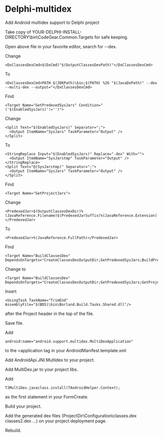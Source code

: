 # Delphi-multidex
Add Android multidex support to Delphi project

Take copy of YOUR-DELPHI-INSTALL-DIRECTORY\bin\CodeGear.Common.Targets for safe keeping.

Open above file in your favorite editor, search for --dex.

Change

    <DxClassesDexCmd>$(DxCmd)"$(OutputClassesDexPath)"</DxClassesDexCmd>

To

    <DxClassesDexCmd>PATH $(JDKPath)\bin;$(PATH) %26 "$(JavaDxPath)" --dex --multi-dex --output="</DxClassesDexCmd>

Find 

    <Target Name="GetPredexedSysJars" Condition="('$(EnabledSysJars)'!='')">

Change

    <Split Text="$(EnabledSysJars)" Separator=";">
      <Output ItemName="SysJars" TaskParameter="Output" />
    </Split>  

To

    <StringReplace Input="$(EnabledSysJars)" Replace=".dex" With="">
      <Output ItemName="SysJarstmp" TaskParameter="Output" />
    </StringReplace>
    <Split Text="@(SysJarstmp)" Separator=";">
      <Output ItemName="SysJars" TaskParameter="Output" />
    </Split>

Find 

    <Target Name="GetProjectJars">
  
Change

    <PredexedJar>$(OutputClassesDexDir)%(JavaReference.Filename)$(PredexedJarSuffix)%(JavaReference.Extension)</PredexedJar>

To

    <PredexedJar>%(JavaReference.FullPath)</PredexedJar>
  
Find 

    <Target Name="BuildClassesDex" DependsOnTargets="CreateClassesDexOutputDir;GetPredexedSysJars;BuildPredexedJar"

Change to

    <Target Name="BuildClassesDex" DependsOnTargets="CreateClassesDexOutputDir;GetPredexedSysJars;GetProjectJars"

Insert 

    <UsingTask TaskName="TrimEnd" AssemblyFile="$(BDS)\bin\Borland.Build.Tasks.Shared.dll"/> 

after the Project header in the top of the file.

Save file.

Add 

    android:name="android.support.multidex.MultiDexApplication" 
    
to the <application tag in your AndroidManifest.template.xml

Add AndroidApi.JNI.Multidex to your project.

Add MultiDex.jar to your project libs.

Add 

    TJMultiDex.javaclass.install(TAndroidHelper.Context);
    
as the first statement in your FormCreate.

Build your project.

Add the generated dex files (ProjectDir\Configuration\classes.dex classes2.dex ...) on your project deployment page.

Rebuild.

